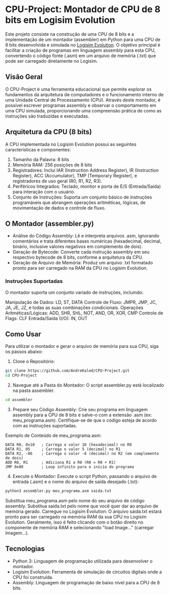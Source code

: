# CPU-Project: Montador de CPU de 8 bits em Logisim Evolution
Este projeto consiste na construção de uma CPU de 8 bits e a implementação de um montador (assembler) em Python para uma CPU de 8 bits desenvolvida e simulada no [Logisim Evolution](https://github.com/reds-heig/logisim-evolution). O objetivo principal é facilitar a criação de programas em linguagem assembly para esta CPU, convertendo o código fonte (.asm) em um arquivo de memória (.txt) que pode ser carregado diretamente no Logisim.

## Visão Geral
O CPU-Project é uma ferramenta educacional que permite explorar os fundamentos da arquitetura de computadores e o funcionamento interno de uma Unidade Central de Processamento (CPU). Através deste montador, é possível escrever programas assembly e observar o comportamento em uma CPU simulada, proporcionando uma compreensão prática de como as instruções são traduzidas e executadas.

## Arquitetura da CPU (8 bits)
A CPU implementada no Logisim Evolution possui as seguintes características e componentes:

1. Tamanho da Palavra: 8 bits
2. Memória RAM: 256 posições de 8 bits
3. Registradores: Inclui IAR (Instruction Address Register), IR (Instruction Register), ACC (Accumulator), TMP (Temporary Register), e registradores de uso geral (R0, R1, R2, R3).
4. Periféricos Integrados: Teclado, monitor e porta de E/S (Entrada/Saída) para interação com o usuário.
5. Conjunto de Instruções: Suporta um conjunto básico de instruções programáveis que abrangem operações aritméticas, lógicas, de movimentação de dados e controle de fluxo.
## O Montador (assembler.py)

- Análise do Código Assembly: Lê e interpreta arquivos .asm, ignorando comentários e trata diferentes bases numéricas (hexadecimal, decimal, binário, inclusive valores negativos em complemento de dois).
- Geração de Bytecode: Converte cada instrução assembly em seu respectivo bytecode de 8 bits, conforme a arquitetura da CPU.
- Geração de Arquivo de Memória: Produz um arquivo .txt formatado pronto para ser carregado na RAM da CPU no Logisim Evolution.

### Instruções Suportadas
O montador suporta um conjunto variado de instruções, incluindo:

Manipulação de Dados: LD, ST, DATA
Controle de Fluxo: JMPR, JMP, JC, JA, JE, JZ, e todas as suas combinações condicionais.
Operações Aritméticas/Lógicas: ADD, SHR, SHL, NOT, AND, OR, XOR, CMP
Controle de Flags: CLF
Entrada/Saída (I/O): IN, OUT

## Como Usar
Para utilizar o montador e gerar o arquivo de memória para sua CPU, siga os passos abaixo:

1. Clone o Repositório:

```bash
git clone https://github.com/AndreKaled/CPU-Project.git
cd CPU-Project
```

2. Navegue até a Pasta do Montador:
O script assembler.py está localizado na pasta assembler.

```bash
cd assembler
```

3. Prepare seu Código Assembly:
Crie seu programa em linguagem assembly para a CPU de 8 bits e salve-o com a extensão .asm (ex: meu_programa.asm). Certifique-se de que o código esteja de acordo com as instruções suportadas.

Exemplo de Conteúdo de meu_programa.asm:
```assembly
DATA R0, 0x10   ; Carrega o valor 16 (hexadecimal) no R0
DATA R1, 05     ; Carrega o valor 5 (decimal) no R1
DATA R2, -06    ; Carrega o valor -6 (decimal) no R2 (em complemento de dois)
ADD R0, R1      ; Adiciona R1 a R0 (R0 = R0 + R1)
JMP 0x00        ; Loop infinito para o início do programa
```
4. Execute o Montador:
Execute o script Python, passando o arquivo de entrada (.asm) e o nome do arquivo de saída desejado (.txt):

```bash
python3 assembler.py meu_programa.asm saida.txt
```

Substitua meu_programa.asm pelo nome do seu arquivo de código assembly.
Substitua saida.txt pelo nome que você quer dar ao arquivo de memória gerado.
Carregue no Logisim Evolution:
O arquivo saida.txt estará pronto para ser carregado na memória RAM da sua CPU no Logisim Evolution. Geralmente, isso é feito clicando com o botão direito no componente de memória RAM e selecionando "load Image..." (carregar Imagem...).

## Tecnologias
- Python 3: Linguagem de programação utilizada para desenvolver o montador.
- Logisim Evolution: Ferramenta de simulação de circuitos digitais onde a CPU foi construída.
- Assembly: Linguagem de programação de baixo nível para a CPU de 8 bits.